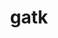 ---
title: "gatk"
layout: cache
categories: [package, v0.20.1]
meta: {"versions": ["4.3.0.0"], "compilers": ["gcc@=7.3.1"], "oss": ["amzn2"], "platforms": ["linux"], "targets": ["aarch64", "neoverse_n1", "x86_64_v3"], "stacks": ["aws-ahug", "aws-ahug-aarch64", "aws-isc", "aws-isc-aarch64", "root"], "num_specs": 3, "num_specs_by_stack": {"aws-ahug-aarch64": 2, "aws-isc-aarch64": 2, "root": 3, "aws-isc": 1, "aws-ahug": 1}}
spec_details: [{"hash": "oodftbd62c7mtxa5oigseuqj4fk3jgpt", "compiler": "gcc@=7.3.1", "versions": ["4.3.0.0"], "os": "amzn2", "platform": "linux", "target": "aarch64", "variants": ["build_system=generic", "~r"], "stacks": ["aws-ahug-aarch64", "aws-isc-aarch64", "root"], "size": "-", "tarball": "https://binaries.spack.io/releases/v0.20.1/build_cache/linux-amzn2-aarch64/gcc-7.3.1/gatk-4.3.0.0/linux-amzn2-aarch64-gcc-7.3.1-gatk-4.3.0.0-oodftbd62c7mtxa5oigseuqj4fk3jgpt.spack"}, {"hash": "jtolxpwlinvusx23r5ltcwxbhdzb22ay", "compiler": "gcc@=7.3.1", "versions": ["4.3.0.0"], "os": "amzn2", "platform": "linux", "target": "neoverse_n1", "variants": ["build_system=generic", "~r"], "stacks": ["aws-ahug-aarch64", "aws-isc-aarch64", "root"], "size": "-", "tarball": "https://binaries.spack.io/releases/v0.20.1/build_cache/linux-amzn2-neoverse_n1/gcc-7.3.1/gatk-4.3.0.0/linux-amzn2-neoverse_n1-gcc-7.3.1-gatk-4.3.0.0-jtolxpwlinvusx23r5ltcwxbhdzb22ay.spack"}, {"hash": "opnq2xkxoabqcvfxdjgqrw2lsl2s3mxo", "compiler": "gcc@=7.3.1", "versions": ["4.3.0.0"], "os": "amzn2", "platform": "linux", "target": "x86_64_v3", "variants": ["build_system=generic", "~r"], "stacks": ["aws-isc", "aws-ahug", "root"], "size": "-", "tarball": "https://binaries.spack.io/releases/v0.20.1/build_cache/linux-amzn2-x86_64_v3/gcc-7.3.1/gatk-4.3.0.0/linux-amzn2-x86_64_v3-gcc-7.3.1-gatk-4.3.0.0-opnq2xkxoabqcvfxdjgqrw2lsl2s3mxo.spack"}]
---